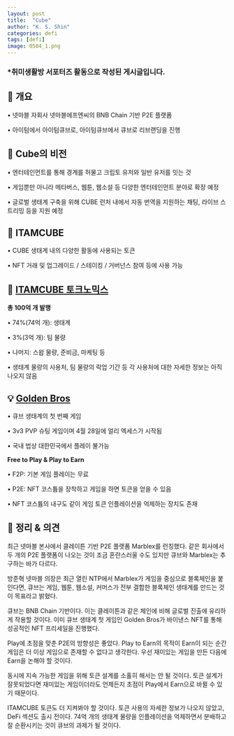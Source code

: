 ```yaml
---
layout: post
title:  "Cube"
author: "K. S. Shin"
categories: defi
tags: [defi]
image: 0504_1.png
---
```


### *취미생활방 서포터즈 활동으로 작성된 게시글입니다.

## 🔎 개요
• 넷마블 자회사 넷마블에프엔씨의 BNB Chain 기반 P2E 플랫폼

• 아이텀에서 아이텀큐브로, 아이텀큐브에서 큐브로 리브랜딩을 진행

## 🔎 Cube의 비전
• 엔터테인먼트를 통해 경계를 허물고 크립토 유저와 일반 유저를 잇는 것

• 게임뿐만 아니라 메타버스, 웹툰, 웹소설 등 다양한 엔터테인먼트 분야로 확장 예정

• 글로벌 생태계 구축을 위해 CUBE 런처 내에서 자동 번역을 지원하는 채팅, 라이브 스트리밍 등을 지원 예정 

## 🔎 ITAMCUBE
• CUBE 생태계 내의 다양한 활동에 사용되는 토큰

• NFT 거래 및 업그레이드 / 스테이킹 / 거버넌스 참여 등에 사용 가능

## 🔎 [ITAMCUBE 토크노믹스](https://whitepaper.cube.store/cube-token-usditamcube/itam-tokenomics)
**총 100억 개 발행**

• 74%(74억 개): 생태계

• 3%(3억 개): 팀 물량

• 나머지: 스왑 물량, 준비금, 마케팅 등

• 생태계 물량의 사용처, 팀 물량의 락업 기간 등 각 사용처에 대한 자세한 정보는 아직 나오지 않음

## 💡 [Golden Bros](https://golden-bros.gitbook.io/golden-bros/)
• 큐브 생태계의 첫 번째 게임

• 3v3 PVP 슈팅 게임이며 4월 28일에 얼리 엑세스가 시작됨

• 국내 법상 대한민국에서 플레이 불가능

  **Free to Play & Play to Earn**

• F2P: 기본 게임 플레이는 무료

• P2E: NFT 코스튬을 장착하고 게임을 하면 토큰을 얻을 수 있음

• NFT 코스튬의 내구도 같이 게임 토큰 인플레이션을 억제하는 장치도 존재

## 🔎 정리 & 의견
최근 넷마블 본사에서 클레이튼 기반 P2E 플랫폼 Marblex를 런칭했다. 같은 회사에서 두 개의 P2E 플랫폼이 나오는 것이 조금 혼란스러울 수도 있지만 큐브와 Marblex는 추구하는 바가 다르다.

방준혁 넷마블 의장은 최근 열린 NTP에서 Marblex가 게임을 중심으로 블록체인을 붙인다면, 큐브는 게임, 웹툰, 웹소설, 커머스가 전부 결합한 블록체인 생태계를 만드는 것이 목표라고 밝혔다.

큐브는 BNB Chain 기반이다. 이는 클레이튼과 같은 체인에 비해 글로벌 진출에 유리하게 작용할 것이다. 이미 큐브 생태계 첫 게임인 Golden Bros가 바이낸스 NFT를 통해 성공적인 NFT 프리세일을 진행했다.

Play에 초점을 맞춘 P2E의 방향성은 좋았다. Play to Earn의 목적이 Earn이 되는 순간 게임은 더 이상 게임으로 존재할 수 없다고 생각한다. 우선 재미있는 게임을 만든 다음에 Earn을 논해야 할 것이다.

동시에 지속 가능한 게임을 위해 토큰 설계를 소홀히 해서는 안 될 것이다. 토큰 설계가 잘못되었다면 재미있는 게임이더라도 언제든지 초점이 Play에서 Earn으로 바뀔 수 있기 때문이다.

ITAMCUBE 토큰도 더 지켜봐야 할 것이다. 토큰 사용의 자세한 정보가 나오지 않았고, DeFi 섹션도 출시 전이다. 74억 개의 생태계 물량을 인플레이션을 억제하면서 분배하고 잘 순환시키는 것이 큐브의 과제가 될 것이다.